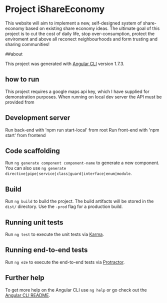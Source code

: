 # Project iShareEconomy
This website will aim to implement a new, self-designed system of share-economy based on existing share economy ideas. The ultimate goal of this project is to cut the cost of daily life, stop over-consumption, protect the enviroment and above all reconect neighbourhoods and form trusting and sharing communities!

##about

This project was generated with [Angular CLI](https://github.com/angular/angular-cli) version 1.7.3.

## how to run
This project requires a google maps api key, which I have supplied for demonstration purposes.
When running on local dev server the API must be provided from 



## Development server

Run back-end with 'npm run start-local' from root
Run front-end with 'npm start' from frontend

## Code scaffolding

Run `ng generate component component-name` to generate a new component. You can also use `ng generate directive|pipe|service|class|guard|interface|enum|module`.

## Build

Run `ng build` to build the project. The build artifacts will be stored in the `dist/` directory. Use the `-prod` flag for a production build.

## Running unit tests

Run `ng test` to execute the unit tests via [Karma](https://karma-runner.github.io).

## Running end-to-end tests

Run `ng e2e` to execute the end-to-end tests via [Protractor](http://www.protractortest.org/).

## Further help

To get more help on the Angular CLI use `ng help` or go check out the [Angular CLI README](https://github.com/angular/angular-cli/blob/master/README.md).
